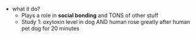   * what it do?
    * Plays a role in **social bonding** and TONS of other stuff
    * Study 1: oxytoxin level in dog AND human rose greatly after human pet dog for 20 minutes